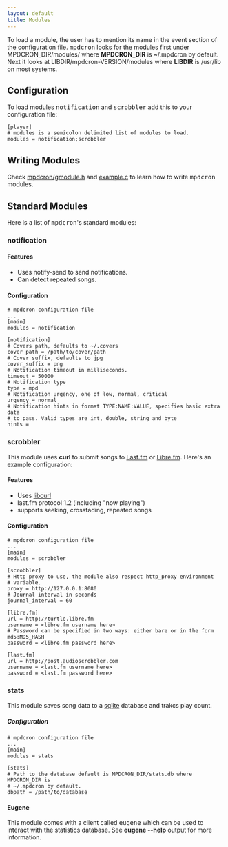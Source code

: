 ```yaml
---
layout: default
title: Modules
---
```


To load a module, the user has to mention its name in the event section of the
configuration file. <tt>mpdcron</tt> looks for the modules first under
MPDCRON\_DIR/modules/ where **MPDCRON\_DIR** is ~/.mpdcron by default. Next it
looks at LIBDIR/mpdcron-VERSION/modules where **LIBDIR** is /usr/lib on most
systems.

## Configuration
To load modules <tt>notification</tt> and <tt>scrobbler</tt> add this to your configuration file:

    [player]
    # modules is a semicolon delimited list of modules to load.
    modules = notification;scrobbler

## Writing Modules
Check [mpdcron/gmodule.h](http://github.com/alip/mpdcron/blob/master/src/gmodule/gmodule.h) and
[example.c](http://github.com/alip/mpdcron/blob/master/conf/modules/example.c) to learn how to write
<tt>mpdcron</tt> modules.

## Standard Modules
Here is a list of <tt>mpdcron</tt>'s standard modules:

### notification

#### Features
- Uses notify-send to send notifications.
- Can detect repeated songs.

#### Configuration

    # mpdcron configuration file
    ...
    [main]
    modules = notification

    [notification]
    # Covers path, defaults to ~/.covers
    cover_path = /path/to/cover/path
    # Cover suffix, defaults to jpg
    cover_suffix = png
    # Notification timeout in milliseconds.
    timeout = 50000
    # Notification type
    type = mpd
    # Notification urgency, one of low, normal, critical
    urgency = normal
    # Notification hints in format TYPE:NAME:VALUE, specifies basic extra data
    # to pass. Valid types are int, double, string and byte
    hints =

### scrobbler
This module uses **curl** to submit songs to [Last.fm](http://last.fm) or
[Libre.fm](http://libre.fm). Here's an example configuration:

#### Features
- Uses [libcurl](http://curl.haxx.se/)
- last.fm protocol 1.2 (including "now playing")
- supports seeking, crossfading, repeated songs

#### Configuration

    # mpdcron configuration file
    ...
    [main]
    modules = scrobbler

    [scrobbler]
    # Http proxy to use, the module also respect http_proxy environment
    # variable.
    proxy = http://127.0.0.1:8080
    # Journal interval in seconds
    journal_interval = 60

    [libre.fm]
    url = http://turtle.libre.fm
    username = <libre.fm username here>
    # Password can be specified in two ways: either bare or in the form md5:MD5_HASH
    password = <libre.fm password here>

    [last.fm]
    url = http://post.audioscrobbler.com
    username = <last.fm username here>
    password = <last.fm password here>

### stats
This module saves song data to a [sqlite](http://www.sqlite.org/) database and
trakcs play count.

##### Configuration

    # mpdcron configuration file
    ...
    [main]
    modules = stats

    [stats]
    # Path to the database default is MPDCRON_DIR/stats.db where MPDCRON_DIR is
    # ~/.mpdcron by default.
    dbpath = /path/to/database

#### Eugene
This module comes with a client called <tt>eugene</tt> which can be used to
interact with the statistics database. See **eugene --help** output for more
information.

<!-- vim: set tw=80 ft=mkd spell spelllang=en sw=4 sts=4 et : -->

